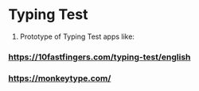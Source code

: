# Typing Test 

1. Prototype of Typing Test apps like:
### https://10fastfingers.com/typing-test/english
### https://monkeytype.com/
